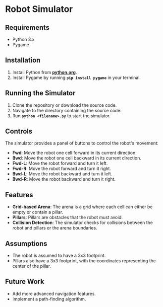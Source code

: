 # **Robot Simulator**

## **Requirements**
- Python 3.x
- Pygame

## **Installation**
1. Install Python from **[python.org](https://www.python.org/)**.
2. Install Pygame by running **`pip install pygame`** in your terminal.

## **Running the Simulator**
1. Clone the repository or download the source code.
2. Navigate to the directory containing the source code.
3. Run **`python <filename>.py`** to start the simulator.

## **Controls**

The simulator provides a panel of buttons to control the robot's movement:
- **Fwd**: Move the robot one cell forward in its current direction.
- **Bwd**: Move the robot one cell backward in its current direction.
- **Fwd-L**: Move the robot forward and turn it left.
- **Fwd-R**: Move the robot forward and turn it right.
- **Bwd-L**: Move the robot backward and turn it left.
- **Bwd-R**: Move the robot backward and turn it right.

## **Features**
- **Grid-based Arena**: The arena is a grid where each cell can either be empty or contain a pillar.
- **Pillars**: Pillars are obstacles that the robot must avoid.
- **Collision Detection**: The simulator checks for collisions between the robot and pillars or the arena boundaries.

## **Assumptions**
- The robot is assumed to have a 3x3 footprint.
- Pillars also have a 3x3 footprint, with the coordinates representing the center of the pillar.

## **Future Work**
- Add more advanced navigation features.
- Implement a path-finding algorithm.